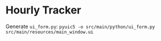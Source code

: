 # Hourly Tracker

Generate `ui_form.py`: 
`pyuic5 -o src/main/python/ui_form.py src/main/resources/main_window.ui`
